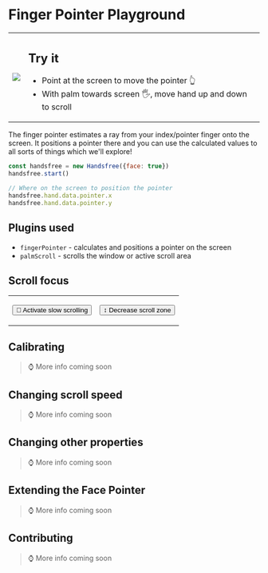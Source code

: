 # Finger Pointer Playground

<table>
  <tr>
    <td class="col-6"><img src="https://media.giphy.com/media/2vcbWI2ZAPeGvJVpII/source.gif"></td>
    <td class="col-6">
      <h2>Try it</h2>
      <ul>
        <li>Point at the screen to move the pointer 👆</li>
        <li>With palm towards screen 🖐, move hand up and down to scroll</li>
      </ul>
      <HandsfreeToggle text-off="Activate Finger Pointer" text-on="Stop Handsfree" />
    </td>
  </tr>
</table>


The finger pointer estimates a ray from your index/pointer finger onto the screen. It positions a pointer there and you can use the calculated values to all sorts of things which we'll explore!

```js
const handsfree = new Handsfree({face: true})
handsfree.start()

// Where on the screen to position the pointer
handsfree.hand.data.pointer.x
handsfree.hand.data.pointer.y
```

## Plugins used
- `fingerPointer` - calculates and positions a pointer on the screen
- `palmScroll` - scrolls the window or active scroll area

## Scroll focus

<table>
  <tr>
    <td>
      <div class="demo-focus-area">
        <div><div></div></div>
      </div>
      <p><button id="demo-toggle-scroll-speed" onclick="demo.toggleScrollSpeed()" class="block">🐢 Activate slow scrolling</button></p>
    </td>
    <td>
      <div class="demo-focus-area">
        <div><div></div></div>
      </div>
      <p><button id="demo-toggle-scroll-zone" onclick="demo.toggleScrollZone()" class="block">↕ Decrease scroll zone</button></p>
    </td>
  </tr>
</table>

## Calibrating

> ⌚ More info coming soon

## Changing scroll speed

> ⌚ More info coming soon

## Changing other properties

> ⌚ More info coming soon

## Extending the Face Pointer

> ⌚ More info coming soon

## Contributing

> ⌚ More info coming soon
